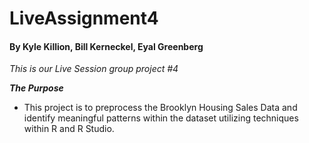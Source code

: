 # LiveAssignment4

#### By Kyle Killion, Bill Kerneckel, Eyal Greenberg

*This is our Live Session group project #4*

___The Purpose___

* This project is to preprocess the Brooklyn Housing Sales Data and identify meaningful patterns within the dataset utilizing
techniques within R and R Studio.


